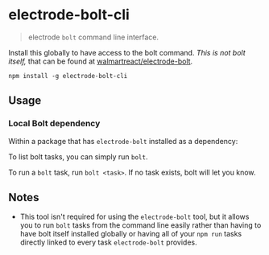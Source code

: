 # electrode-bolt-cli

> electrode `bolt` command line interface.

Install this globally to have access to the bolt command. _This is not bolt itself,_ that can be found at [walmartreact/electrode-bolt](https://github.com/walmartreact/electrode-bolt).

```
npm install -g electrode-bolt-cli
```

## Usage

### Local Bolt dependency

Within a package that has `electrode-bolt` installed as a dependency:

To list bolt tasks, you can simply run `bolt`.

To run a `bolt` task, run `bolt <task>`. If no task exists, bolt will let you know.

## Notes

- This tool isn't required for using the `electrode-bolt` tool, but it allows you to run `bolt` tasks from the command line easily rather than having to have bolt itself installed globally or having all of your `npm run` tasks directly linked to every task `electrode-bolt` provides.
